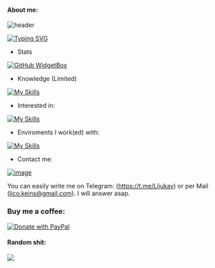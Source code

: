 #### About me:

![header](https://capsule-render.vercel.app/api?type=waving&color=6EF77B&height=300&section=header&text=I%20am%20Lijukay&desc=Welcome%20to%20my%20profile&descAlignY=70&fontSize=90)

[![Typing SVG](https://readme-typing-svg.demolab.com?font=Fira+Code&pause=1000&color=6EF77B&width=435&lines=18+years+old;From+Germany;App+Development)](https://git.io/typing-svg)

- Stats

[![GitHub WidgetBox](https://github-widgetbox.vercel.app/api/profile?username=Lijukay&data=followers,repositories,stars,commits&theme=viridescent)](https://github.com/Jurredr/github-widgetbox)

- Knowledge (Limited)

[![My Skills](https://skillicons.dev/icons?i=java)](https://skillicons.dev)

- Interested in:

[![My Skills](https://skillicons.dev/icons?i=html,css,kotlin)](https://skillicons.dev)

- Enviroments I work(ed) with:

[![My Skills](https://skillicons.dev/icons?i=androidstudio,eclipse,idea,vscode)](https://skillicons.dev)

- Contact me:

[![image](https://img.shields.io/badge/Telegram-2CA5E0?style=for-the-badge&logo=telegram&logoColor=white)](https://t.me/Lijukay)

You can easily write me on Telegram: (https://t.me/Lijukay) or per Mail (lico.keins@gmail.com). I will answer asap.

<h3>Buy me a coffee:</h3>

[![Donate with PayPal](https://raw.githubusercontent.com/stefan-niedermann/paypal-donate-button/master/paypal-donate-button.png)](https://www.paypal.me/Lijukay)

#### Random shit:

![](https://github-readme-stats.vercel.app/api/top-langs/?username=Lijukay&layout=compact&bg_color=ffffff00&text_color=888888&hide_border=true&hide_title=false)
